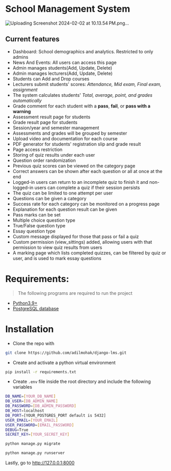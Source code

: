 # School Management System

![Uploading Screenshot 2024-02-02 at 10.13.54 PM.png…]()

Current features
----------------
* Dashboard: School demographics and analytics. Restricted to only admins
* News And Events: All users can access this page
* Admin manages students(Add, Update, Delete)
* Admin manages lecturers(Add, Update, Delete)
* Students can Add and Drop courses
* Lecturers submit students' scores: _Attendance, Mid exam, Final exam, assignment_
* The system calculates students' _Total, average, point, and grades automatically_
* Grade comment for each student with a **pass**, **fail**, or **pass with a warning**
* Assessment result page for students
* Grade result page for students
* Session/year and semester management
* Assessments and grades will be grouped by semester
* Upload video and documentation for each course
* PDF generator for students' registration slip and grade result
* Page access restriction
* Storing of quiz results under each user
* Question order randomization
* Previous quiz scores can be viewed on the category page
* Correct answers can be shown after each question or all at once at the end
* Logged-in users can return to an incomplete quiz to finish it and non-logged-in users can complete a quiz if their session persists
* The quiz can be limited to one attempt per user
* Questions can be given a category
* Success rate for each category can be monitored on a progress page
* Explanation for each question result can be given
* Pass marks can be set
* Multiple choice question type
* True/False question type
* Essay question type
* Custom message displayed for those that pass or fail a quiz
* Custom permission (view_sittings) added, allowing users with that permission to view quiz results from users
* A marking page which lists completed quizzes, can be filtered by quiz or user, and is used to mark essay questions

# Requirements:

> The following programs are required to run the project

- [Python3.9+](https://www.python.org/downloads/)
- [PostgreSQL database](https://www.postgresql.org/download/)

# Installation

- Clone the repo with

```bash
git clone https://github.com/adilmohak/django-lms.git
```

- Create and activate a python virtual environment

```bash
pip install -r requirements.txt
```

- Create `.env` file inside the root directory and include the following variables

```bash
DB_NAME=[YOUR_DB_NAME]
DB_USER=[DB_ADMIN_NAME]
DB_PASSWORD=[DB_ADMIN_PASSWORD]
DB_HOST=localhost
DB_PORT=[YOUR_POSTGRES_PORT default is 5432]
USER_EMAIL=[YOUR_EMAIL]
USER_PASSWORD=[EMAIL_PASSWORD]
DEBUG=True
SECRET_KEY=[YOUR_SECRET_KEY]
```

```bash
python manage.py migrate
```

```bash
python manage.py runserver
```

Lastly, go to http://127.0.0.1:8000
